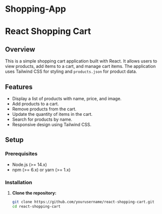 # Shopping-App
# React Shopping Cart

## Overview

This is a simple shopping cart application built with React. It allows users to view products, add items to a cart, and manage cart items. The application uses Tailwind CSS for styling and `products.json` for product data.

## Features

- Display a list of products with name, price, and image.
- Add products to a cart.
- Remove products from the cart.
- Update the quantity of items in the cart.
- Search for products by name.
- Responsive design using Tailwind CSS.

## Setup

### Prerequisites

- Node.js (>= 14.x)
- npm (>= 6.x) or yarn (>= 1.x)

### Installation

1. **Clone the repository:**

   ```bash
   git clone https://github.com/yourusername/react-shopping-cart.git
   cd react-shopping-cart
